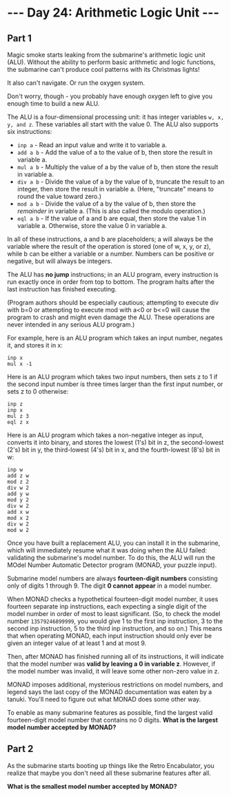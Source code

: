 # --- Day 24: Arithmetic Logic Unit ---

## Part 1

Magic smoke starts leaking from the submarine's arithmetic logic unit (ALU). Without the ability to perform basic arithmetic and logic functions, the submarine can't produce cool patterns with its Christmas lights!

It also can't navigate. Or run the oxygen system.

Don't worry, though - you probably have enough oxygen left to give you enough time to build a new ALU.

The ALU is a four-dimensional processing unit: it has integer variables `w, x, y, and z`. These variables all start with the value 0. The ALU also supports six instructions:

- `inp a` - Read an input value and write it to variable a.
- `add a b` - Add the value of a to the value of b, then store the result in variable a.
- `mul a b` - Multiply the value of a by the value of b, then store the result in variable a.
- `div a b` - Divide the value of a by the value of b, truncate the result to an integer, then store the result in variable a. (Here, "truncate" means to round the value toward zero.)
- `mod a b` - Divide the value of a by the value of b, then store the _remainder_ in variable a. (This is also called the modulo operation.)
- `eql a b` - If the value of a and b are equal, then store the value 1 in variable a. Otherwise, store the value 0 in variable a.

In all of these instructions, a and b are placeholders; a will always be the variable where the result of the operation is stored (one of w, x, y, or z), while b can be either a variable or a number. Numbers can be positive or negative, but will always be integers.

The ALU has **no jump** instructions; in an ALU program, every instruction is run exactly once in order from top to bottom. The program halts after the last instruction has finished executing.

(Program authors should be especially cautious; attempting to execute div with b=0 or attempting to execute mod with a<0 or b<=0 will cause the program to crash and might even damage the ALU. These operations are never intended in any serious ALU program.)

For example, here is an ALU program which takes an input number, negates it, and stores it in x:

    inp x
    mul x -1

Here is an ALU program which takes two input numbers, then sets z to 1 if the second input number is three times larger than the first input number, or sets z to 0 otherwise:

    inp z
    inp x
    mul z 3
    eql z x

Here is an ALU program which takes a non-negative integer as input, converts it into binary, and stores the lowest (1's) bit in z, the second-lowest (2's) bit in y, the third-lowest (4's) bit in x, and the fourth-lowest (8's) bit in w:

    inp w
    add z w
    mod z 2
    div w 2
    add y w
    mod y 2
    div w 2
    add x w
    mod x 2
    div w 2
    mod w 2

Once you have built a replacement ALU, you can install it in the submarine, which will immediately resume what it was doing when the ALU failed: validating the submarine's model number. To do this, the ALU will run the MOdel Number Automatic Detector program (MONAD, your puzzle input).

Submarine model numbers are always **fourteen-digit numbers** consisting only of digits 1 through 9. The digit **0 cannot appear** in a model number.

When MONAD checks a hypothetical fourteen-digit model number, it uses fourteen separate inp instructions, each expecting a single digit of the model number in order of most to least significant. (So, to check the model number `13579246899999`, you would give 1 to the first inp instruction, 3 to the second inp instruction, 5 to the third inp instruction, and so on.) This means that when operating MONAD, each input instruction should only ever be given an integer value of at least 1 and at most 9.

Then, after MONAD has finished running all of its instructions, it will indicate that the model number was **valid by leaving a 0 in variable z**. However, if the model number was invalid, it will leave some other non-zero value in z.

MONAD imposes additional, mysterious restrictions on model numbers, and legend says the last copy of the MONAD documentation was eaten by a tanuki. You'll need to figure out what MONAD does some other way.

To enable as many submarine features as possible, find the largest valid fourteen-digit model number that contains no 0 digits. **What is the largest model number accepted by MONAD?**

## Part 2

As the submarine starts booting up things like the Retro Encabulator, you realize that maybe you don't need all these submarine features after all.

**What is the smallest model number accepted by MONAD?**
